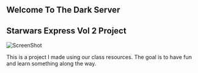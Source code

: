 ## Welcome To The Dark Server
## Starwars Express Vol 2 Project

![ScreenShot](https://github.com/sotoxp/starwars-express-vol2/blob/master/images/darthServer.jpg)


This is a project I made using our class resources. The goal is to have fun and learn something along the way.
